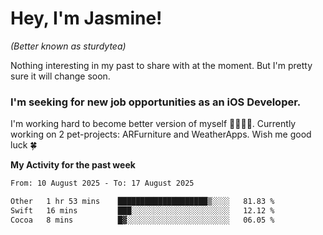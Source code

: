 # Hey, I'm Jasmine!
_(Better known as sturdytea)_

Nothing interesting in my past to share with at the moment. 
But I'm pretty sure it will change soon.

### I'm seeking for new job opportunities as an iOS Developer. 

I'm working hard to become better version of myself 🙇‍♀🏋️‍♀️. 
Currently working on 2 pet-projects: ARFurniture and WeatherApps. 
Wish me good luck 🍀

**My Activity for the past week**

<!--START_SECTION:waka-->

```txt
From: 10 August 2025 - To: 17 August 2025

Other   1 hr 53 mins    ████████████████████▒░░░░   81.83 %
Swift   16 mins         ███░░░░░░░░░░░░░░░░░░░░░░   12.12 %
Cocoa   8 mins          █▓░░░░░░░░░░░░░░░░░░░░░░░   06.05 %
```

<!--END_SECTION:waka-->
